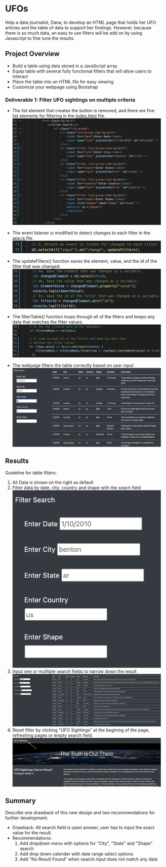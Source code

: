 # UFOs
Help a data journalist, Dana, to develop an HTML page that holds her UFO articles and the table of data to support her findings. However, because there is so much data, an easy to use filters will be add on by using Javascript to fine tune the results. 

## Project Overview
- Build a table using data stored in a JavaScript array
- Equip table with several fully functional filters that will allow users to interact 
- Place the table into an HTML file for easy viewing
- Customize your webpage using Bootstrap


### Deliverable 1: Filter UFO sightings on multiple criteria<br>
- The list element that creates the button is removed, and there are five list elements for filtering in the <a href = "https://github.com/angelnga/UFOs/blob/main/index.html"> index.html </a> file.
  ![element_filters](readmeimages/element_filters.png)<br>

- The event listener is modified to detect changes to each filter in the <a href = "https://github.com/angelnga/UFOs/blob/main/static/js/app.js"> app.js </a> file.
  ![eventlistener_filters](readmeimages/eventlistener_filters.png)<br>

- The updateFilters() function saves the element, value, and the id of the filter that was changed.
  ![updateFilters()](readmeimages/updateFilters.png)<br>

- The filterTable() function loops through all of the filters and keeps any data that matches the filter values. 
  ![filterTable()](readmeimages/filterTable.png)<br>

- The webpage filters the table correctly based on user input
  ![webpage_filters](readmeimages/webpage_filters.png)<br>


## Results
Guideline for table filters:
1. All Data is shown on the right as default
2. Filter data by date, city, country and shape with the seach field
![filter_options](readmeimages/filters_search.png)<br>
3. Input one or muiltiple search fields to narrow down the result
![multiple_search](readmeimages/multiple_search.png)<br>
4. Reset filter by clicking "UFO Sightings" at the begining of the page, refreshing pages or empty search field.
![reset_search](readmeimages/UFO_sightings.png)<br>



## Summary
Describe one drawback of this new design and two recommendations for further development.
- Drawback: All search field is open answer, user has to input the exact value for the result
- Recommendations: 
  1. Add dropdown menu with options for "City", "State" and "Shape" search
  2. Add drop down calender with date range select options
  3. Add "No Result Found" when search input does not match any data 

